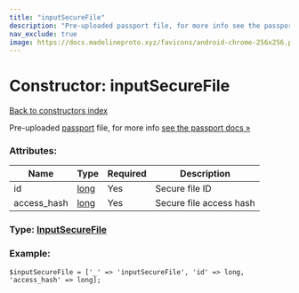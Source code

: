 ```yaml
---
title: "inputSecureFile"
description: "Pre-uploaded passport file, for more info see the passport docs »"
nav_exclude: true
image: https://docs.madelineproto.xyz/favicons/android-chrome-256x256.png
---
```

# Constructor: inputSecureFile  
[Back to constructors index](/API_docs/constructors/index.html)



Pre-uploaded [passport](https://core.telegram.org/passport) file, for more info [see the passport docs »](https://core.telegram.org/passport/encryption#inputsecurefile)

### Attributes:

| Name     |    Type       | Required | Description |
|----------|---------------|----------|-------------|
|id|[long](/API_docs/types/long.html) | Yes|Secure file ID|
|access\_hash|[long](/API_docs/types/long.html) | Yes|Secure file access hash|



### Type: [InputSecureFile](/API_docs/types/InputSecureFile.html)


### Example:

```
$inputSecureFile = ['_' => 'inputSecureFile', 'id' => long, 'access_hash' => long];
```  

